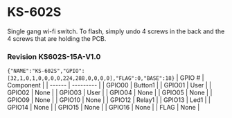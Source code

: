 # KS-602S
Single gang wi-fi switch. To flash, simply undo 4 screws in the back and the 4 screws that are holding the PCB. 

### Revision KS602S-15A-V1.0
`{"NAME":"KS-602S","GPIO":[32,1,0,1,0,0,0,0,224,288,0,0,0,0],"FLAG":0,"BASE":18}`
| GPIO # | Component |
| ------ | --------- |
| GPIO00 | Button1   |
| GPIO01 | User      |
| GPIO02 | None      |
| GPIO03 | User      |
| GPIO04 | None      |
| GPIO05 | None      |
| GPIO09 | None      |
| GPIO10 | None      |
| GPIO12 | Relay1    |
| GPIO13 | Led1      |
| GPIO14 | None      |
| GPIO15 | None      |
| GPIO16 | None      |
| FLAG   | None      |
